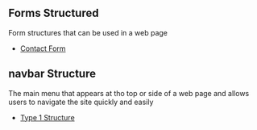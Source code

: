 ## Forms Structured

Form structures that can be used in a web page

- [Contact Form](/html/forms-structure/contact-form/contact.html)

## navbar Structure

The main menu that appears at tho top or side of a web page and allows users to navigate the site quickly and easily

- [Type 1 Structure](/html/navbar-structure/navbar-1.html)
